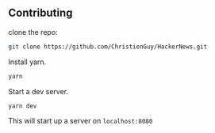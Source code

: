 ## Contributing

clone the repo:

```bash
git clone https://github.com/ChristienGuy/HackerNews.git
```

Install yarn.

```bash
yarn
```

Start a dev server.

```bash
yarn dev
```

This will start up a server on `localhost:8080` 